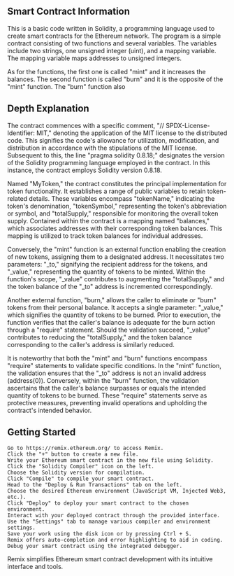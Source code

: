 ## Smart Contract Information 

This is a basic code written in Solidity, a programming language used to create smart contracts for the Ethereum network. The program is a simple contract consisting of two functions and several variables. The variables include two strings, one unsigned integer (uint), and a mapping variable. The mapping variable maps addresses to unsigned integers.

As for the functions, the first one is called "mint" and it increases the balances. The second function is called "burn" and it is the opposite of the "mint" function. The "burn" function also

## Depth Explanation 

The contract commences with a specific comment, "// SPDX-License-Identifier: MIT," denoting the application of the MIT license to the distributed code. This signifies the code's allowance for utilization, modification, and distribution in accordance with the stipulations of the MIT license. Subsequent to this, the line "pragma solidity 0.8.18;" designates the version of the Solidity programming language employed in the contract. In this instance, the contract employs Solidity version 0.8.18.

Named "MyToken," the contract constitutes the principal implementation for token functionality. It establishes a range of public variables to retain token-related details. These variables encompass "tokenName," indicating the token's denomination, "tokenSymbol," representing the token's abbreviation or symbol, and "totalSupply," responsible for monitoring the overall token supply. Contained within the contract is a mapping named "balances," which associates addresses with their corresponding token balances. This mapping is utilized to track token balances for individual addresses.

Conversely, the "mint" function is an external function enabling the creation of new tokens, assigning them to a designated address. It necessitates two parameters: "_to," signifying the recipient address for the tokens, and "_value," representing the quantity of tokens to be minted. Within the function's scope, "_value" contributes to augmenting the "totalSupply," and the token balance of the "_to" address is incremented correspondingly.

Another external function, "burn," allows the caller to eliminate or "burn" tokens from their personal balance. It accepts a single parameter: "_value," which signifies the quantity of tokens to be burned. Prior to execution, the function verifies that the caller's balance is adequate for the burn action through a "require" statement. Should the validation succeed, "_value" contributes to reducing the "totalSupply," and the token balance corresponding to the caller's address is similarly reduced.

It is noteworthy that both the "mint" and "burn" functions encompass "require" statements to validate specific conditions. In the "mint" function, the validation ensures that the "_to" address is not an invalid address (address(0)). Conversely, within the "burn" function, the validation ascertains that the caller's balance surpasses or equals the intended quantity of tokens to be burned. These "require" statements serve as protective measures, preventing invalid operations and upholding the contract's intended behavior.

## Getting Started 

```
Go to https://remix.ethereum.org/ to access Remix.
Click the "+" button to create a new file.
Write your Ethereum smart contract in the new file using Solidity.
Click the "Solidity Compiler" icon on the left.
Choose the Solidity version for compilation.
Click "Compile" to compile your smart contract.
Head to the "Deploy & Run Transactions" tab on the left.
Choose the desired Ethereum environment (JavaScript VM, Injected Web3, etc.).
Click "Deploy" to deploy your smart contract to the chosen environment.
Interact with your deployed contract through the provided interface.
Use the "Settings" tab to manage various compiler and environment settings.
Save your work using the disk icon or by pressing Ctrl + S.
Remix offers auto-completion and error highlighting to aid in coding.
Debug your smart contract using the integrated debugger.
```

Remix simplifies Ethereum smart contract development with its intuitive interface and tools.
